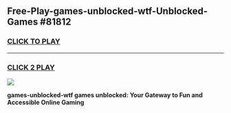 
## Free-Play-games-unblocked-wtf-Unblocked-Games #81812
<h3>
<a href="https://news.freeplayer.one?title=games-unblocked-wtf&ref=8M">CLICK TO PLAY</a></h3>
<hr>

<h3>
<a href="https://news.freeplayer.one?title=games-unblocked-wtf&ref=8M">CLICK 2 PLAY</a>
  
</h3>

<a href="https://news.freeplayer.one?title=games-unblocked-wtf&ref=8M"><img src="https://clearcache.store/games.png"></a>


**games-unblocked-wtf games unblocked: Your Gateway to Fun and Accessible Online Gaming**

